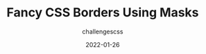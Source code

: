 ---
author: challengescss
date: 2022-01-26
permalink: false
publisher: css
tags:
  - css
  - decoration
target_url: https://css-tricks.com/css-borders-using-masks/
title: Fancy CSS Borders Using Masks
---